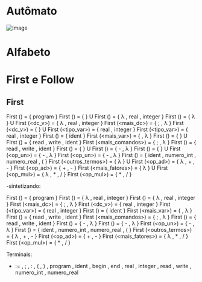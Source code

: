 # Autômato
![image](https://user-images.githubusercontent.com/75282286/183781215-6047fa4d-a427-46da-a9d7-7e227313ae0f.png)


# Alfabeto

# First e Follow

## First

First (<programa>) 		  = { program }
First (<corpo>) 		    = {	}										  U First (<dc>) 			  = { λ , real , integer }
First (<dc>) 			      = { λ }										U First (<dc_v>)		  = { λ , real , integer }
First (<mais_dc>) 		  = { ; , λ }
First (<dc_v>) 			    = {  }   									U First (<tipo_var>)	= { real , integer }
First (<tipo_var>) 		  = { real , integer }
First (<variaveis>) 	  = { ident }
First (<mais_var>) 		  = { , λ }
First (<comandos>) 		  = {  }										U First (<comando>)		= { read , write , ident }
First (<mais_comandos>) = { ; , λ }
First (<comando>) 		  = { read , write , ident }
First (<expressao>) 	  = {  }										U First (<termo>)		  = { - , λ }
First (<termo>) 		    = {  }										U First (<op_un>)		  = { - , λ }
First (<op_un>) 		    = { - , λ }
First (<fator>) 		    = { ident , numero_int , numero_real , ( }
First (<outros_termos>) = { λ }										U First (<op_ad>)		  = { λ , + , - }
First (<op_ad>) 		    = { + , - }
First (<mais_fatores>) 	= { λ }										U First (<op_mul>)		= { λ , * , / }
First (<op_mul>) 		    = { * , / }

-sintetizando:

First (<programa>) 		  = { program }
First (<corpo>) 		    = { λ , real , integer }
First (<dc>) 			      = { λ , real , integer }
First (<mais_dc>) 		  = { ; , λ }
First (<dc_v>) 			    = { real , integer }
First (<tipo_var>) 		  = { real , integer }
First (<variaveis>) 	  = { ident }
First (<mais_var>) 		  = { , λ }
First (<comandos>) 		  = { read , write , ident }
First (<mais_comandos>) = { ; , λ }
First (<comando>) 		  = { read , write , ident }
First (<expressao>) 	  = { - , λ }
First (<termo>) 		    = { - , λ }
First (<op_un>) 		    = { - , λ }
First (<fator>) 		    = { ident , numero_int , numero_real , ( }
First (<outros_termos>) = { λ , + , - }
First (<op_ad>) 		    = { + , - }
First (<mais_fatores>) 	= { λ , * , / }
First (<op_mul>) 		    = { * , / }

Terminais:
- :=  , ; , : , ( , ) , program , ident , begin , end , real , integer  , read , write , numero_int , numero_real 
